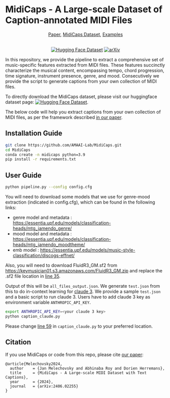 # MidiCaps - A Large-scale Dataset of Caption-annotated MIDI Files

<div align="center">
<a href="https://arxiv.org/abs/2406.02255">Paper</a>,
<a href="https://huggingface.co/datasets/amaai-lab/MidiCaps">MidiCaps Dataset</a>, 
<a href="https://amaai-lab.github.io/MidiCaps/">Examples</a>
<br/><br/>
  
[![Hugging Face Dataset](https://img.shields.io/badge/%F0%9F%A4%97%20Hugging%20Face-Dataset-blue)](https://huggingface.co/datasets/amaai-lab/MidiCaps) [![arXiv](https://img.shields.io/badge/arXiv-2406.02255-brightgreen.svg)](https://arxiv.org/abs/2406.02255)
</div>

In this repository, we provide the pipeline to extract a comprehensive set of music-specific features extracted from MIDI files. These features succinctly characterize the musical content, encompassing tempo, chord progression, time signature, instrument presence, genre, and mood. Consecutively we provide the script to generate captions from your own collection of MIDI files. 

To directly download the MidiCaps dataset, please visit our huggingface dataset page: [![Hugging Face Dataset](https://img.shields.io/badge/%F0%9F%A4%97%20Hugging%20Face-Dataset-blue)](https://huggingface.co/datasets/amaai-lab/MidiCaps). 

The below code will help you extract captions from your own collection of MIDI files, as per the framework described [in our paper](https://arxiv.org/abs/2406.02255). 

## Installation Guide
```bash
git clone https://github.com/AMAAI-Lab/MidiCaps.git
cd MidiCaps
conda create -n midicaps python=3.9
pip install -r requirements.txt
```
## User Guide
```bash
python pipeline.py --config config.cfg
```
You will need to download some models that we use for genre-mood extraction (indicated in config.cfg), which can be found in the following links:
- genre model and metadata : https://essentia.upf.edu/models/classification-heads/mtg_jamendo_genre/
- mood model and metadata : https://essentia.upf.edu/models/classification-heads/mtg_jamendo_moodtheme/
- emb model : https://essentia.upf.edu/models/music-style-classification/discogs-effnet/

Also, you will need to download FluidR3_GM.sf2 from https://keymusician01.s3.amazonaws.com/FluidR3_GM.zip and replace the .sf2 file location in [line 35](https://github.com/AMAAI-Lab/MidiCaps/blob/17ceeb72ed1e339013e6fc7d70789fcf75023077/pipeline.py#L35).

Output of this will be `all_files_output.json`. We generate `test.json` from this to do in-context learning for [claude 3](https://www.anthropic.com/news/claude-3-family). We provide a sample `test.json` and a basic script to run claude 3. Users have to add claude 3 key as environment variable `ANTHROPIC_API_KEY`.
```bash
export ANTHROPIC_API_KEY=<your claude 3 key>
python caption_claude.py
```
Please change [line 59](https://github.com/AMAAI-Lab/MidiCaps/blob/7266065a121e21029a1b83b3122c9a0b0e310204/caption_claude.py#L59) in `caption_claude.py` to your preferred location. 

## Citation
If you use MidiCaps or code from this repo, please cite [our paper](https://arxiv.org/abs/2406.02255):

```
@article{Melechovsky2024,
  author    = {Jan Melechovsky and Abhinaba Roy and Dorien Herremans},
  title     = {MidiCaps - A Large-scale MIDI Dataset with Text Captions},
  year      = {2024},
  journal   = {arXiv:2406.02255}
}
```
